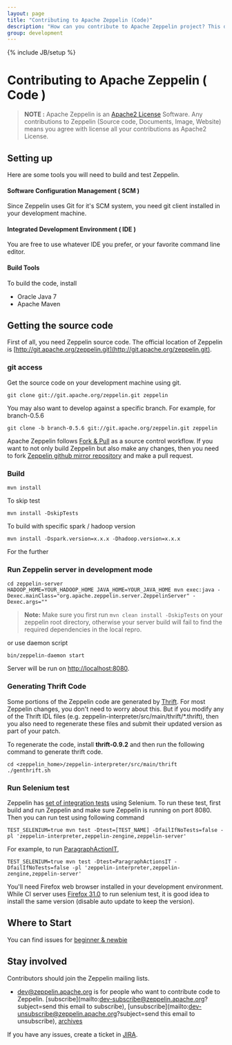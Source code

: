 ```yaml
---
layout: page
title: "Contributing to Apache Zeppelin (Code)"
description: "How can you contribute to Apache Zeppelin project? This document covers from setting up your develop environment to making a pull request on Github."
group: development
---
```

<!--
Licensed under the Apache License, Version 2.0 (the "License");
you may not use this file except in compliance with the License.
You may obtain a copy of the License at

http://www.apache.org/licenses/LICENSE-2.0

Unless required by applicable law or agreed to in writing, software
distributed under the License is distributed on an "AS IS" BASIS,
WITHOUT WARRANTIES OR CONDITIONS OF ANY KIND, either express or implied.
See the License for the specific language governing permissions and
limitations under the License.
-->
{% include JB/setup %}

# Contributing to Apache Zeppelin ( Code )

<div id="toc"></div>

> **NOTE :** Apache Zeppelin is an [Apache2 License](http://www.apache.org/licenses/LICENSE-2.0.html) Software.
Any contributions to Zeppelin (Source code, Documents, Image, Website) means you agree with license all your contributions as Apache2 License.

## Setting up
Here are some tools you will need to build and test Zeppelin.

#### Software Configuration Management ( SCM )

Since Zeppelin uses Git for it's SCM system, you need git client installed in your development machine.

#### Integrated Development Environment ( IDE )

You are free to use whatever IDE you prefer, or your favorite command line editor.

#### Build Tools

To build the code, install

  * Oracle Java 7
  * Apache Maven

## Getting the source code
First of all, you need Zeppelin source code. The official location of Zeppelin is [http://git.apache.org/zeppelin.git](http://git.apache.org/zeppelin.git).

### git access

Get the source code on your development machine using git.

```
git clone git://git.apache.org/zeppelin.git zeppelin
```

You may also want to develop against a specific branch. For example, for branch-0.5.6

```
git clone -b branch-0.5.6 git://git.apache.org/zeppelin.git zeppelin
```

Apache Zeppelin follows [Fork & Pull](https://github.com/sevntu-checkstyle/sevntu.checkstyle/wiki/Development-workflow-with-Git:-Fork,-Branching,-Commits,-and-Pull-Request) as a source control workflow.
If you want to not only build Zeppelin but also make any changes, then you need to fork [Zeppelin github mirror repository](https://github.com/apache/zeppelin) and make a pull request.

### Build

```
mvn install
```

To skip test

```
mvn install -DskipTests
```

To build with specific spark / hadoop version

```
mvn install -Dspark.version=x.x.x -Dhadoop.version=x.x.x
```

For the further 

### Run Zeppelin server in development mode

```
cd zeppelin-server
HADOOP_HOME=YOUR_HADOOP_HOME JAVA_HOME=YOUR_JAVA_HOME mvn exec:java -Dexec.mainClass="org.apache.zeppelin.server.ZeppelinServer" -Dexec.args=""
```

> **Note:** Make sure you first run ```mvn clean install -DskipTests``` on your zeppelin root directory, otherwise your server build will fail to find the required dependencies in the local repro.

or use daemon script

```
bin/zeppelin-daemon start
```

Server will be run on [http://localhost:8080](http://localhost:8080).

### Generating Thrift Code

Some portions of the Zeppelin code are generated by [Thrift](http://thrift.apache.org). For most Zeppelin changes, you don't need to worry about this. But if you modify any of the Thrift IDL files (e.g. zeppelin-interpreter/src/main/thrift/*.thrift), then you also need to regenerate these files and submit their updated version as part of your patch.

To regenerate the code, install **thrift-0.9.2** and then run the following command to generate thrift code.


```
cd <zeppelin_home>/zeppelin-interpreter/src/main/thrift
./genthrift.sh
```

### Run Selenium test

Zeppelin has [set of integration tests](https://github.com/apache/zeppelin/tree/master/zeppelin-server/src/test/java/org/apache/zeppelin/integration) using Selenium. To run these test, first build and run Zeppelin and make sure Zeppelin is running on port 8080. Then you can run test using following command

```
TEST_SELENIUM=true mvn test -Dtest=[TEST_NAME] -DfailIfNoTests=false -pl 'zeppelin-interpreter,zeppelin-zengine,zeppelin-server'
```

For example, to run [ParagraphActionIT](https://github.com/apache/zeppelin/blob/master/zeppelin-server/src/test/java/org/apache/zeppelin/integration/ParagraphActionsIT.java),

```
TEST_SELENIUM=true mvn test -Dtest=ParagraphActionsIT -DfailIfNoTests=false -pl 'zeppelin-interpreter,zeppelin-zengine,zeppelin-server'
```

You'll need Firefox web browser installed in your development environment. While CI server uses [Firefox 31.0](https://ftp.mozilla.org/pub/firefox/releases/31.0/) to run selenium test, it is good idea to install the same version (disable auto update to keep the version).


## Where to Start
You can find issues for <a href="https://issues.apache.org/jira/browse/ZEPPELIN-981?jql=project%20%3D%20ZEPPELIN%20AND%20labels%20in%20(beginner%2C%20newbie)">beginner & newbie</a>

## Stay involved
Contributors should join the Zeppelin mailing lists.

* [dev@zeppelin.apache.org](http://mail-archives.apache.org/mod_mbox/zeppelin-dev/) is for people who want to contribute code to Zeppelin. [subscribe](mailto:dev-subscribe@zeppelin.apache.org?subject=send this email to subscribe), [unsubscribe](mailto:dev-unsubscribe@zeppelin.apache.org?subject=send this email to unsubscribe), [archives](http://mail-archives.apache.org/mod_mbox/zeppelin-dev/)

If you have any issues, create a ticket in [JIRA](https://issues.apache.org/jira/browse/ZEPPELIN).

